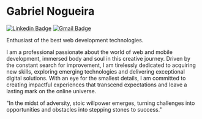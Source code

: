 
# Gabriel Nogueira

[![Linkedin Badge](https://img.shields.io/badge/-Gabriel%20Nogueira-00875f?style=flat-square&logo=Linkedin&logoColor=white&link=https://www.linkedin.com/in/diego-schell-fernandes/)](https://www.linkedin.com/in/gabrielnogueiraz/) 
[![Gmail Badge](https://img.shields.io/badge/-gabriel.nogueira00810@gmail.com-00875f?style=flat-square&logo=Gmail&logoColor=white&link=mailto:gabriel.nogueira00810@gmail.com)](mailto:gabriel.nogueira00810@gmail.com)

Enthusiast of the best web development technologies.

I am a professional passionate about the world of web and mobile development, immersed body and soul in this creative journey. Driven by the constant search for improvement, I am tirelessly dedicated to acquiring new skills, exploring emerging technologies and delivering exceptional digital solutions. With an eye for the smallest details, I am committed to creating impactful experiences that transcend expectations and leave a lasting mark on the online universe.


"In the midst of adversity, stoic willpower emerges, turning challenges into opportunities and obstacles into stepping stones to success."
